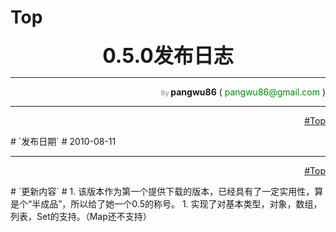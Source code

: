 # Top #
<p align='center'><font size='6'><b>0.5.0发布日志</b></font></p>

---

<p align='right'> <font color='#AAA' size='1'> <b>By</b> </font>    <b>pangwu86</b> (<font color='#080'> pangwu86@gmail.com </font>)</p>


---


<p align='right'><a href='#Top.md'>#Top</a></p>
# `发布日期` #
2010-08-11


---


<p align='right'><a href='#Top.md'>#Top</a></p>
# `更新内容` #
  1. 该版本作为第一个提供下载的版本，已经具有了一定实用性，算是个“半成品”，所以给了她一个0.5的称号。
  1. 实现了对基本类型，对象，数组，列表，Set的支持。（Map还不支持）